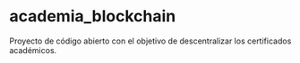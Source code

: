 # academia_blockchain
Proyecto de código abierto con el objetivo de descentralizar los certificados académicos. 
